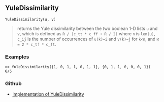 ## YuleDissimilarity

```
YuleDissimilarity(u, v)
```

> returns the Yule dissimilarity between the two boolean 1-D lists `u` and `v`, which is defined as `R / (c_tt * c_ff + R / 2)` where `n` is `len(u)`, `c_ij` is the number of occurrences of `u(k)=i` and `v(k)=j` for `k<n`, and `R = 2 * c_tf * c_ft`.
  
### Examples

```
>> YuleDissimilarity({1, 0, 1, 1, 0, 1, 1}, {0, 1, 1, 0, 0, 0, 1})
6/5
```

### Github

* [Implementation of YuleDissimilarity](https://github.com/axkr/symja_android_library/blob/master/symja_android_library/matheclipse-core/src/main/java/org/matheclipse/core/builtin/Combinatoric.java#L2791) 
